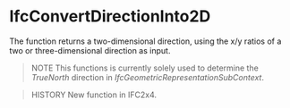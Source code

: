 # IfcConvertDirectionInto2D

The function returns a two-dimensional direction, using the x/y ratios of a two or three-dimensional direction as input.

> NOTE This functions is currently solely used to determine the _TrueNorth_ direction in _IfcGeometricRepresentationSubContext_.

> HISTORY New function in IFC2x4.
